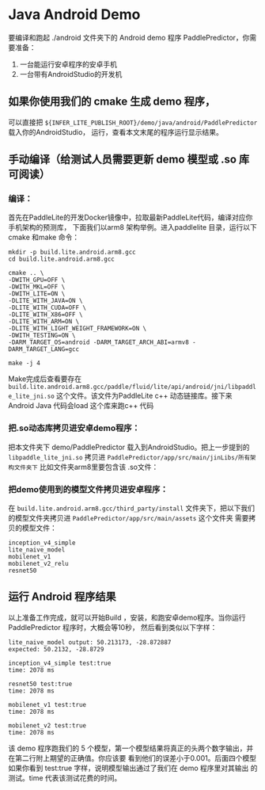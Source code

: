 # Java Android Demo

要编译和跑起 ./android 文件夹下的 Android demo 程序 PaddlePredictor，你需要准备：

1. 一台能运行安卓程序的安卓手机
2. 一台带有AndroidStudio的开发机

## 如果你使用我们的 cmake 生成 demo 程序，

可以直接把 `${INFER_LITE_PUBLISH_ROOT}/demo/java/android/PaddlePredictor`  载入你的AndroidStudio，
运行，查看本文末尾的程序运行显示结果。

## 手动编译（给测试人员需要更新 demo 模型或 .so 库可阅读）

### 编译：
首先在PaddleLite的开发Docker镜像中，拉取最新PaddleLite代码，编译对应你手机架构的预测库，
下面我们以arm8 架构举例。进入paddlelite 目录，运行以下cmake 和make 命令：

```
mkdir -p build.lite.android.arm8.gcc
cd build.lite.android.arm8.gcc

cmake .. \
-DWITH_GPU=OFF \
-DWITH_MKL=OFF \
-DWITH_LITE=ON \
-DLITE_WITH_JAVA=ON \
-DLITE_WITH_CUDA=OFF \
-DLITE_WITH_X86=OFF \
-DLITE_WITH_ARM=ON \
-DLITE_WITH_LIGHT_WEIGHT_FRAMEWORK=ON \
-DWITH_TESTING=ON \
-DARM_TARGET_OS=android -DARM_TARGET_ARCH_ABI=armv8 -DARM_TARGET_LANG=gcc

make -j 4
```

Make完成后查看要存在`build.lite.android.arm8.gcc/paddle/fluid/lite/api/android/jni/libpaddle_lite_jni.so`
这个文件。该文件为PaddleLite c++ 动态链接库。接下来Android Java 代码会load 这个库来跑c++ 代码

### 把.so动态库拷贝进安卓demo程序：
把本文件夹下 demo/PaddlePredictor 载入到AndroidStudio。把上一步提到的`libpaddle_lite_jni.so`
拷贝进 `PaddlePredictor/app/src/main/jinLibs/所有架构文件夹下` 比如文件夹arm8里要包含该 .so文件：

### 把demo使用到的模型文件拷贝进安卓程序：
在 `build.lite.android.arm8.gcc/third_party/install` 文件夹下，把以下我们的模型文件夹拷贝进
`PaddlePredictor/app/src/main/assets` 这个文件夹
需要拷贝的模型文件：

    inception_v4_simple
    lite_naive_model
    mobilenet_v1
    mobilenet_v2_relu
    resnet50

## 运行 Android 程序结果
以上准备工作完成，就可以开始Build ，安装，和跑安卓demo程序。当你运行PaddlePredictor 程序时，大概会等10秒，
然后看到类似以下字样：

    lite_naive_model output: 50.213173, -28.872887
    expected: 50.2132, -28.8729

    inception_v4_simple test:true
    time: 2078 ms

    resnet50 test:true
    time: 2078 ms

    mobilenet_v1 test:true
    time: 2078 ms

    mobilenet_v2 test:true
    time: 2078 ms

该 demo 程序跑我们的 5 个模型，第一个模型结果将真正的头两个数字输出，并在第二行附上期望的正确值。你应该要
看到他们的误差小于0.001。后面四个模型如果你看到 test:true 字样，说明模型输出通过了我们在 demo 程序里对其输出
的测试。time 代表该测试花费的时间。 
